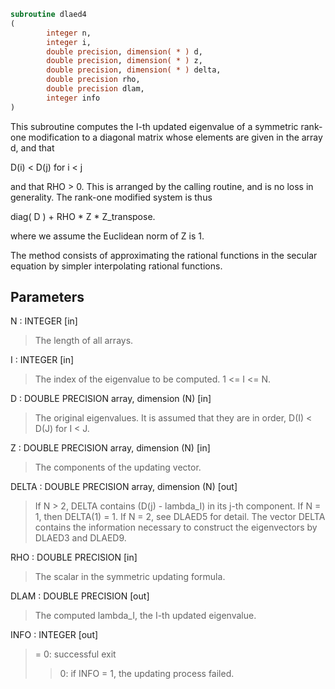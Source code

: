 ```fortran
subroutine dlaed4
(
        integer n,
        integer i,
        double precision, dimension( * ) d,
        double precision, dimension( * ) z,
        double precision, dimension( * ) delta,
        double precision rho,
        double precision dlam,
        integer info
)
```

This subroutine computes the I-th updated eigenvalue of a symmetric
rank-one modification to a diagonal matrix whose elements are
given in the array d, and that

D(i) < D(j)  for  i < j

and that RHO > 0.  This is arranged by the calling routine, and is
no loss in generality.  The rank-one modified system is thus

diag( D )  +  RHO * Z * Z_transpose.

where we assume the Euclidean norm of Z is 1.

The method consists of approximating the rational functions in the
secular equation by simpler interpolating rational functions.

## Parameters
N : INTEGER [in]
> The length of all arrays.

I : INTEGER [in]
> The index of the eigenvalue to be computed.  1 <= I <= N.

D : DOUBLE PRECISION array, dimension (N) [in]
> The original eigenvalues.  It is assumed that they are in
> order, D(I) < D(J)  for I < J.

Z : DOUBLE PRECISION array, dimension (N) [in]
> The components of the updating vector.

DELTA : DOUBLE PRECISION array, dimension (N) [out]
> If N > 2, DELTA contains (D(j) - lambda_I) in its  j-th
> component.  If N = 1, then DELTA(1) = 1. If N = 2, see DLAED5
> for detail. The vector DELTA contains the information necessary
> to construct the eigenvectors by DLAED3 and DLAED9.

RHO : DOUBLE PRECISION [in]
> The scalar in the symmetric updating formula.

DLAM : DOUBLE PRECISION [out]
> The computed lambda_I, the I-th updated eigenvalue.

INFO : INTEGER [out]
> = 0:  successful exit
> > 0:  if INFO = 1, the updating process failed.
